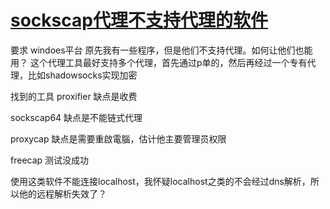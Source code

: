 # [sockscap代理不支持代理的软件](https://github.com/cutepig123/gitblog/issues/27)

要求
windoes平台
原先我有一些程序，但是他们不支持代理。如何让他们也能用？
这个代理工具最好支持多个代理，首先通过p单的，然后再经过一个专有代理，比如shadowsocks实现加密

找到的工具
proxifier 缺点是收费

sockscap64 缺点是不能链式代理

proxycap 缺点是需要重啟電腦，估计他主要管理员权限

freecap 测试没成功

使用这类软件不能连接localhost，我怀疑localhost之类的不会经过dns解析，所以他的远程解析失效了？


